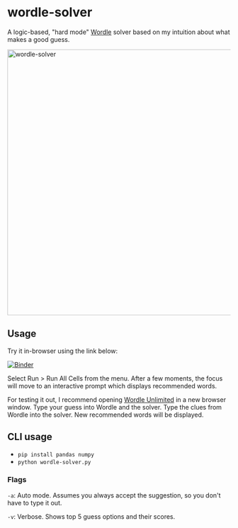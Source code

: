 # wordle-solver

A logic-based, "hard mode" [Wordle](https://www.nytimes.com/games/wordle/index.html) solver based on my intuition about what makes a good guess.

<img width="600" alt="wordle-solver" src="https://user-images.githubusercontent.com/1150048/172744063-fc360bd5-5a44-49bd-86c0-989b4803bd2c.png">

## Usage
Try it in-browser using the link below:

[![Binder](https://mybinder.org/badge_logo.svg)](https://mybinder.org/v2/gh/juleskuehn/wordle-solver/HEAD?labpath=wordle-explore.ipynb)

Select Run > Run All Cells from the menu. After a few moments, the focus will move to an interactive prompt which displays recommended words.

For testing it out, I recommend opening [Wordle Unlimited](https://wordleunlimited.org/) in a new browser window. Type your guess into Wordle and the solver. Type the clues from Wordle into the solver. New recommended words will be displayed.

## CLI usage
* `pip install pandas numpy`
* `python wordle-solver.py`
 
### Flags
`-a`: Auto mode. Assumes you always accept the suggestion, so you don't have to type it out.

`-v`: Verbose. Shows top 5 guess options and their scores.
